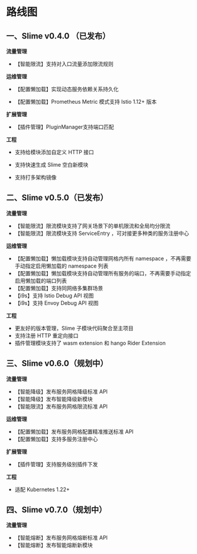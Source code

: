 # 路线图

## 一、Slime v0.4.0 （已发布）

**流量管理**

- 【智能限流】支持对入口流量添加限流规则

**运维管理**

- 【配置懒加载】实现动态服务依赖关系持久化

- 【配置懒加载】Prometheus Metric 模式支持 Istio 1.12+ 版本

**扩展管理**

- 【插件管理】PluginManager支持端口匹配

**工程**

- 支持给模块添加自定义 HTTP 接口

- 支持快速生成 Slime 空白新模块

- 支持打多架构镜像



## 二、Slime v0.5.0（已发布）

**流量管理**
- 【智能限流】限流模块支持了网关场景下的单机限流和全局均分限流
- 【智能限流】限流模块支持 ServiceEntry ，可对接更多种类的服务注册中心


**运维管理**

- 【配置懒加载】懒加载模块支持自动管理网格内所有 namespace ，不再需要手动指定启用懒加载的 namespace 列表
- 【配置懒加载】懒加载模块支持自动管理所有服务的端口，不再需要手动指定启用懒加载的端口列表
- 【配置懒加载】支持同网络多集群场景
- 【i9s】支持 Istio Debug API 视图
- 【i9s】支持 Envoy Debug API 视图

**工程**

- 更友好的版本管理，Slime 子模块代码聚合至主项目
- 支持注册 HTTP 重定向接口
- 插件管理模块支持了 wasm extension 和 hango Rider Extension


## 三、Slime v0.6.0（规划中）

**流量管理**

- 【智能降级】发布服务网格降级标准 API
- 【智能降级】发布智能降级新模块
- 【智能限流】发布服务网格限流标准 API

**运维管理**

- 【配置懒加载】发布服务网格配置精准推送标准 API
- 【配置懒加载】支持多服务注册中心

**扩展管理**

- 【插件管理】支持服务级别插件下发

**工程**

- 适配 Kubernetes 1.22+



## 四、Slime v0.7.0（规划中）

**流量管理**

- 【智能熔断】发布服务网格熔断标准 API
- 【智能熔断】发布智能熔断新模块


